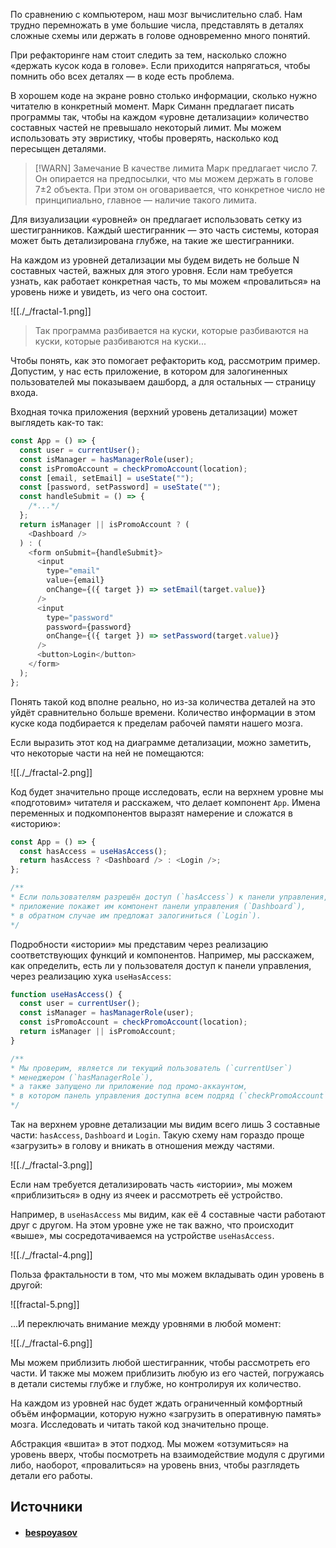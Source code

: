 По сравнению с компьютером, наш мозг вычислительно слаб. Нам трудно перемножать в уме большие числа, представлять в деталях сложные схемы или держать в голове одновременно много понятий.

При рефакторинге нам стоит следить за тем, насколько сложно «держать кусок кода в голове». Если приходится напрягаться, чтобы помнить обо всех деталях — в коде есть проблема.

В хорошем коде на экране ровно столько информации, сколько нужно читателю в конкретный момент. Марк Симанн предлагает писать программы так, чтобы на каждом «уровне детализации» количество составных частей не превышало некоторый лимит. Мы можем использовать эту эвристику, чтобы проверять, насколько код пересыщен деталями.

> [!WARN] Замечание
> В качестве лимита Марк предлагает число 7. Он опирается на предпосылки, что мы можем держать в голове 7±2 объекта. При этом он оговаривается, что конкретное число не принципиально, главное — наличие такого лимита.

Для визуализации «уровней» он предлагает использовать сетку из шестигранников. Каждый шестигранник — это часть системы, которая может быть детализирована глубже, на такие же шестигранники.

На каждом из уровней детализации мы будем видеть не больше N составных частей, важных для этого уровня. Если нам требуется узнать, как работает конкретная часть, то мы можем «провалиться» на уровень ниже и увидеть, из чего она состоит.

![[./_/fractal-1.png]]
>Так программа разбивается на куски, которые разбиваются на куски,
которые разбиваются на куски...

Чтобы понять, как это помогает рефакторить код, рассмотрим пример. Допустим, у нас есть приложение, в котором для залогиненных пользователей мы показываем дашборд, а для остальных — страницу входа.

Входная точка приложения (верхний уровень детализации) может выглядеть как-то так:

```javascript
const App = () => {
  const user = currentUser();
  const isManager = hasManagerRole(user);
  const isPromoAccount = checkPromoAccount(location);
  const [email, setEmail] = useState("");
  const [password, setPassword] = useState("");
  const handleSubmit = () => {
    /*...*/
  };
  return isManager || isPromoAccount ? (
    <Dashboard />
  ) : (
    <form onSubmit={handleSubmit}>
      <input
        type="email"
        value={email}
        onChange={({ target }) => setEmail(target.value)}
      />
      <input
        type="password"
        password={password}
        onChange={({ target }) => setPassword(target.value)}
      />
      <button>Login</button>
    </form>
  );
};
```

Понять такой код вполне реально, но из-за количества деталей на это уйдёт сравнительно больше времени. Количество информации в этом куске кода подбирается к пределам рабочей памяти нашего мозга.

Если выразить этот код на диаграмме детализации, можно заметить, что некоторые части на ней не помещаются:

![[./_/fractal-2.png]]

Код будет значительно проще исследовать, если на верхнем уровне мы «подготовим» читателя и расскажем, что делает компонент `App`. Имена переменных и подкомпонентов выразят намерение и сложатся в «историю»:

```javascript
const App = () => {
  const hasAccess = useHasAccess();
  return hasAccess ? <Dashboard /> : <Login />;
};

/**
* Если пользователям разрешён доступ (`hasAccess`) к панели управления,
* приложение покажет им компонент панели управления (`Dashboard`),
* в обратном случае им предложат залогиниться (`Login`).
*/
```

Подробности «истории» мы представим через реализацию соответствующих функций и компонентов. Например, мы расскажем, как определить, есть ли у пользователя доступ к панели управления, через реализацию хука `useHasAccess`:

```javascript
function useHasAccess() {
  const user = currentUser();
  const isManager = hasManagerRole(user);
  const isPromoAccount = checkPromoAccount(location);
  return isManager || isPromoAccount;
}

/**
* Мы проверим, является ли текущий пользователь (`currentUser`)
* менеджером (`hasManagerRole`),
* а также запущено ли приложение под промо-аккаунтом,
* в котором панель управления доступна всем подряд (`checkPromoAccount`).
*/
```

Так на верхнем уровне детализации мы видим всего лишь 3 составные части: `hasAccess`, `Dashboard` и `Login`. Такую схему нам гораздо проще «загрузить» в голову и вникать в отношения между частями.

![[./_/fractal-3.png]]

Если нам требуется детализировать часть «истории», мы можем «приблизиться» в одну из ячеек и рассмотреть её устройство.

Например, в `useHasAccess` мы видим, как её 4 составные части работают друг с другом. На этом уровне уже не так важно, что происходит «выше», мы сосредотачиваемся на устройстве `useHasAccess`.

![[./_/fractal-4.png]]

Польза фрактальности в том, что мы можем вкладывать один уровень в другой:

![[fractal-5.png]]

...И переключать внимание между уровнями в любой момент:

![[./_/fractal-6.png]]

Мы можем приблизить любой шестигранник, чтобы рассмотреть его части. И также мы можем приблизить любую из его частей, погружаясь в детали системы глубже и глубже, но контролируя их количество.

На каждом из уровней нас будет ждать ограниченный комфортный объём информации, которую нужно «загрузить в оперативную память» мозга. Исследовать и читать такой код значительно проще.

Абстракция «вшита» в этот подход. Мы можем «отзумиться» на уровень вверх, чтобы посмотреть на взаимодействие модуля с другими либо, наоборот, «провалиться» на уровень вниз, чтобы разглядеть детали его работы.

## Источники
- #### [bespoyasov](https://github.com/bespoyasov/refactor-like-a-superhero)